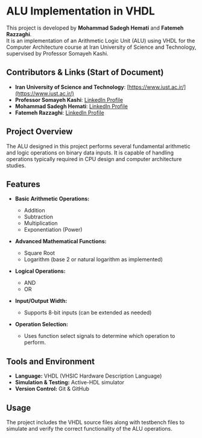 # ALU Implementation in VHDL

This project is developed by **Mohammad Sadegh Hemati** and **Fatemeh Razzaghi**.  
It is an implementation of an Arithmetic Logic Unit (ALU) using VHDL for the Computer Architecture course at Iran University of Science and Technology, supervised by Professor Somayeh Kashi.

## Contributors & Links (Start of Document)

- **Iran University of Science and Technology**: [https://www.iust.ac.ir/](https://www.iust.ac.ir/)
- **Professor Somayeh Kashi**: [LinkedIn Profile](https://www.linkedin.com/in/somayeh-kashi-23160736/)
- **Mohammad Sadegh Hemati**: [LinkedIn Profile](https://www.linkedin.com/in/mohammad-sadegh-hemati/)  
- **Fatemeh Razzaghi**: [LinkedIn Profile](https://www.linkedin.com/in/fatemeh-razzaghy-80523331a/)  

## Project Overview

The ALU designed in this project performs several fundamental arithmetic and logic operations on binary data inputs. It is capable of handling operations typically required in CPU design and computer architecture studies.

## Features

- **Basic Arithmetic Operations:**  
  - Addition  
  - Subtraction  
  - Multiplication  
  - Exponentiation (Power)

- **Advanced Mathematical Functions:**  
  - Square Root  
  - Logarithm (base 2 or natural logarithm as implemented)

- **Logical Operations:**  
  - AND  
  - OR  

- **Input/Output Width:**  
  - Supports 8-bit inputs (can be extended as needed)

- **Operation Selection:**  
  - Uses function select signals to determine which operation to perform.

## Tools and Environment

- **Language:** VHDL (VHSIC Hardware Description Language)  
- **Simulation & Testing:** Active-HDL simulator  
- **Version Control:** Git & GitHub

## Usage

The project includes the VHDL source files along with testbench files to simulate and verify the correct functionality of the ALU operations.


